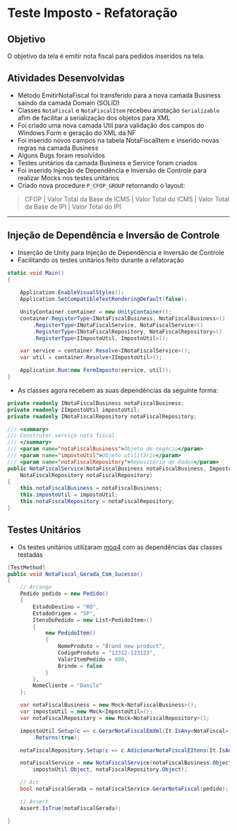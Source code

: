 # Teste Imposto - Refatoração

## Objetivo

O objetivo da tela é emitir nota fiscal para pedidos inseridos na tela.

## Atividades Desenvolvidas

- Método EmitirNotaFiscal foi transferido para a nova camada Business saindo da camada Domain (SOLID)
- Classes `NotaFiscal` e `NotaFiscalItem` recebeu anotação `Serializable` afim de facilitar a serialização dos objetos para XML
- Foi criado uma nova camada Util para validação dos campos do Windows Form e geração do XML da NF
- Foi inserido novos campos na tabela NotaFiscalItem e inserido novas regras na camada Business
- Alguns Bugs foram resolvidos
- Testes unitários da camada Business e Service foram criados
- Foi inserido Injeção de Dependência e Inversão de Controle para realizar Mocks nos testes unitários
- Criado nova procedure `P_CFOP_GROUP` retornando o layout:
> CFOP | Valor Total da Base de ICMS | Valor Total do ICMS | Valor Total da Base de IPI | Valor Total do IPI

---

## Injeção de Dependência e Inversão de Controle

- Inserção de Unity para Injeção de Dependência e Inversão de Controle
- Facilitando os testes unitários feito durante a refatoração

```C#
static void Main()
{
    
    Application.EnableVisualStyles();
    Application.SetCompatibleTextRenderingDefault(false);

    UnityContainer container = new UnityContainer();
    container.RegisterType<INotaFiscalBusiness, NotaFiscalBusiness>()
        .RegisterType<INotaFiscalService, NotaFiscalService>()
        .RegisterType<INotaFiscalRepository, NotaFiscalRepository>()
        .RegisterType<IImpostoUtil, ImpostoUtil>();

    var service = container.Resolve<INotaFiscalService>();
    var util = container.Resolve<IImpostoUtil>();

    Application.Run(new FormImposto(service, util));
}
```
- As classes agora recebem as suas dependências da seguinte forma:

```C#
private readonly INotaFiscalBusiness notaFiscalBusiness;
private readonly IImpostoUtil impostoUtil;
private readonly INotaFiscalRepository notaFiscalRepository;

/// <summary>
/// Construtor serviço nota fiscal
/// </summary>
/// <param name="notaFiscalBusiness">Objeto de negócio</param>
/// <param name="impostoUtil">Objeto utilitário</param>
/// <param name="notaFiscalRepository">Repositório de dados</param>
public NotaFiscalService(NotaFiscalBusiness notaFiscalBusiness, ImpostoUtil impostoUtil,
    NotaFiscalRepository notaFiscalRepository)
{
    this.notaFiscalBusiness = notaFiscalBusiness;
    this.impostoUtil = impostoUtil;
    this.notaFiscalRepository = notaFiscalRepository;
}
```

## Testes Unitários

- Os testes unitários utilizaram [moq4](https://github.com/moq/moq4) com as dependências das classes testadas

```C#
[TestMethod]
public void NotaFiscal_Gerada_Com_Sucesso()
{
    // Arrange
    Pedido pedido = new Pedido()
    {
        EstadoDestino = "RO",
        EstadoOrigem = "SP",
        ItensDoPedido = new List<PedidoItem>()
        {
            new PedidoItem()
            {
                NomeProduto = "Brand new product",
                CodigoProduto = "12312-123123",
                ValorItemPedido = 800,
                Brinde = false
            }
        },
        NomeCliente = "Danilo"
    };

    var notaFiscalBusiness = new Mock<NotaFiscalBusiness>();
    var impostoUtil = new Mock<ImpostoUtil>();
    var notaFiscalRepository = new Mock<NotaFiscalRepository>();

    impostoUtil.Setup(c => c.GerarNotaFiscalEmXml(It.IsAny<NotaFiscal>()))
        .Returns(true);

    notaFiscalRepository.Setup(c => c.AdicionarNotaFiscalEItens(It.IsAny<NotaFiscal>()));

    notaFiscalService = new NotaFiscalService(notaFiscalBusiness.Object, 
        impostoUtil.Object, notaFiscalRepository.Object);

    // Act
    bool notaFiscalGerada = notaFiscalService.GerarNotaFiscal(pedido);

    // Assert
    Assert.IsTrue(notaFiscalGerada);

}
```